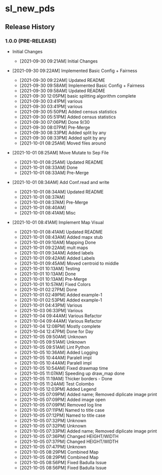 # sl_new_pds

## Release History

### 1.0.0 (PRE-RELEASE)
* Initial Changes  
  *  [2021-09-30 09:21AM] Initial Changes

* [2021-09-30 09:22AM] Implemented Basic Config + Fairness 
  *  [2021-09-30 09:22AM] Updated README
  *  [2021-09-30 09:58AM] Implemented Basic Config + Fairness
  *  [2021-09-30 09:58AM] Updated README
  *  [2021-09-30 12:05PM] basic splitting algorithm complete
  *  [2021-09-30 03:41PM] various
  *  [2021-09-30 03:41PM] various
  *  [2021-09-30 05:50PM] Added census statistics
  *  [2021-09-30 05:51PM] Added census statistics
  *  [2021-09-30 07:06PM] Done 9/30
  *  [2021-09-30 08:07PM] Pre-Merge
  *  [2021-09-30 08:33PM] Added split by any
  *  [2021-09-30 08:33PM] Added split by any
  *  [2021-10-01 08:25AM] Moved files around
* [2021-10-01 08:25AM] Move Mutate to Sep File
  *  [2021-10-01 08:25AM] Updated README
  *  [2021-10-01 08:33AM] Done
  *  [2021-10-01 08:33AM] Pre-Merge
* [2021-10-01 08:34AM] Add Conf.read and write
  *  [2021-10-01 08:34AM] Updated README
  *  [2021-10-01 08:37AM] 
  *  [2021-10-01 08:37AM] Pre-Merge
  *  [2021-10-01 08:40AM] 
  *  [2021-10-01 08:41AM] Misc
* [2021-10-01 08:41AM] Implement Map Visual
  *  [2021-10-01 08:41AM] Updated README
  *  [2021-10-01 08:43AM] Added mapx stub
  *  [2021-10-01 09:10AM] Mapping Done
  *  [2021-10-01 09:22AM] mult maps
  *  [2021-10-01 09:34AM] Added labels
  *  [2021-10-01 09:42AM] Added Labels
  *  [2021-10-01 09:45AM] Moved centroid to middle
  *  [2021-10-01 10:13AM] Testing
  *  [2021-10-01 10:13AM] Done
  *  [2021-10-01 10:13AM] Pre-Merge
  *  [2021-10-01 10:57AM] Fixed Colors
  *  [2021-10-01 02:27PM] Done
  *  [2021-10-01 02:49PM] Added example-1
  *  [2021-10-01 02:53PM] Added example-1
  *  [2021-10-01 04:43PM] Various
  *  [2021-10-03 06:33PM] Various
  *  [2021-10-04 09:44AM] Various Refactor
  *  [2021-10-04 09:44AM] Various Refactor
  *  [2021-10-04 12:08PM] Mostly complete
  *  [2021-10-04 12:47PM] Done for Day
  *  [2021-10-05 09:50AM] Unknown
  *  [2021-10-05 09:51AM] Unknown
  *  [2021-10-05 09:51AM] Lint Python
  *  [2021-10-05 10:36AM] Added Logging
  *  [2021-10-05 10:44AM] Paralell impl
  *  [2021-10-05 10:44AM] Paralell impl
  *  [2021-10-05 10:54AM] Fixed drawmap time
  *  [2021-10-05 11:07AM] Speeding up draw_map done
  *  [2021-10-05 11:19AM] Thicker borders - Done
  *  [2021-10-05 11:24AM] Test Colombo
  *  [2021-10-05 12:03PM] Added Legend
  *  [2021-10-05 07:09PM] Added name; Removed diplicate image print
  *  [2021-10-05 07:09PM] Added image open
  *  [2021-10-05 07:09PM] Removed log line
  *  [2021-10-05 07:11PM] Named to title case
  *  [2021-10-05 07:12PM] Named to title case
  *  [2021-10-05 07:32PM] Unknown
  *  [2021-10-05 07:32PM] Unknown
  *  [2021-10-05 07:33PM] Added name; Removed diplicate image print
  *  [2021-10-05 07:36PM] Changed HEIGHT/WIDTH
  *  [2021-10-05 07:37PM] Changed HEIGHT/WIDTH
  *  [2021-10-05 07:47PM] Unknown
  *  [2021-10-05 08:29PM] Combined Map
  *  [2021-10-05 08:29PM] Combined Map
  *  [2021-10-05 08:56PM] Fixed Badulla Issue
  *  [2021-10-05 08:56PM] Fixed Badulla Issue
